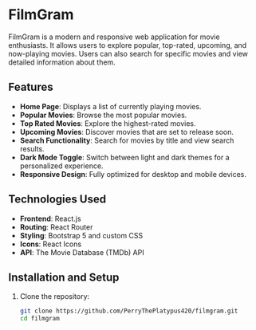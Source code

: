 # FilmGram

FilmGram is a modern and responsive web application for movie enthusiasts. It allows users to explore popular, top-rated, upcoming, and now-playing movies. Users can also search for specific movies and view detailed information about them.

## Features

- **Home Page**: Displays a list of currently playing movies.
- **Popular Movies**: Browse the most popular movies.
- **Top Rated Movies**: Explore the highest-rated movies.
- **Upcoming Movies**: Discover movies that are set to release soon.
- **Search Functionality**: Search for movies by title and view search results.
- **Dark Mode Toggle**: Switch between light and dark themes for a personalized experience.
- **Responsive Design**: Fully optimized for desktop and mobile devices.

## Technologies Used

- **Frontend**: React.js
- **Routing**: React Router
- **Styling**: Bootstrap 5 and custom CSS
- **Icons**: React Icons
- **API**: The Movie Database (TMDb) API

## Installation and Setup

1. Clone the repository:
   ```bash
   git clone https://github.com/PerryThePlatypus420/filmgram.git
   cd filmgram
